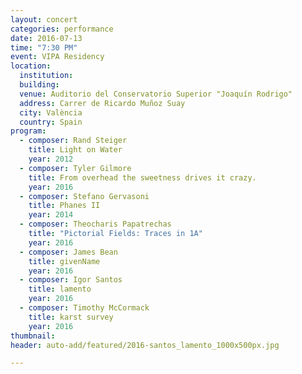 ```yaml
---
layout: concert
categories: performance
date: 2016-07-13
time: "7:30 PM"
event: VIPA Residency
location:
  institution:
  building:
  venue: Auditorio del Conservatorio Superior "Joaquín Rodrigo"
  address: Carrer de Ricardo Muñoz Suay
  city: València
  country: Spain
program:
  - composer: Rand Steiger
    title: Light on Water
    year: 2012
  - composer: Tyler Gilmore
    title: From overhead the sweetness drives it crazy.
    year: 2016
  - composer: Stefano Gervasoni
    title: Phanes II
    year: 2014
  - composer: Theocharis Papatrechas
    title: "Pictorial Fields: Traces in 1A"
    year: 2016
  - composer: James Bean
    title: givenName
    year: 2016
  - composer: Igor Santos
    title: lamento
    year: 2016
  - composer: Timothy McCormack
    title: karst survey
    year: 2016
thumbnail:
header: auto-add/featured/2016-santos_lamento_1000x500px.jpg

---
```

